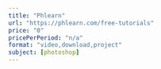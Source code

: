 ```yaml
---
title: "Phlearn"
url: "https://phlearn.com/free-tutorials"
price: "0"
pricePerPeriod: "n/a"
format: "video,download,project"
subject: [photoshop]
---
```

